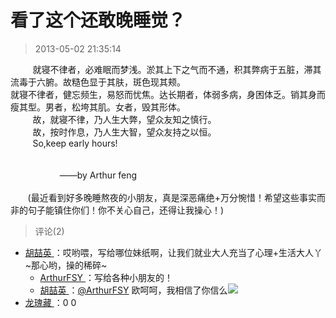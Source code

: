 # 看了这个还敢晚睡觉？
> 2013-05-02 21:35:14


         就寝不律者，必难眠而梦浅。淤其上下之气而不通，积其弊病于五脏，滞其流毒于六腑。故糙色显于其肤，斑色现其颊。  
就寝不律者，健忘频生，易怒而忧焦。达长期者，体弱多病，身困体乏。销其身而瘦其型。男者，松垮其肌。女者，毁其形体。  
         故，就寝不律，乃人生大弊，望众友知之慎行。  
         故，按时作息，乃人生大智，望众友持之以恒。  
         So,keep early hours!  
                         
                                                                                                                                                    ——by Arthur feng  
         
       (最近看到好多晚睡熬夜的小朋友，真是深恶痛绝+万分惋惜！希望这些事实而非的句子能镇住你们！你不关心自己，还得让我操心！)


> 评论(2)
* [胡喆英 ](https://user.qzone.qq.com/1025682220)：哎哟喂，写给哪位妹纸啊，让我们就业大人充当了心理+生活大人丫~那心哟，操的稀碎~ 
	* [ArthurFSY ](https://user.qzone.qq.com/254904240)：写给各种小朋友的！ 
	* [胡喆英 ](https://user.qzone.qq.com/1025682220)：[@ArthurFSY](https://user.qzone.qq.com/254904240) 欧呵呵，我相信了你信么![](https://pan.4a1801.life/d/Onedrive-4A1801/%E4%B8%AA%E4%BA%BA%E5%BB%BA%E7%AB%99/public/Qzone/Common/images/e144.gif) 
* [龙瑰藏 ](https://user.qzone.qq.com/407610752)：0 0 